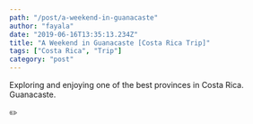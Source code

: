 ```yaml
---
path: "/post/a-weekend-in-guanacaste"
author: "fayala"
date: "2019-06-16T13:35:13.234Z"
title: "A Weekend in Guanacaste [Costa Rica Trip]"
tags: ["Costa Rica", "Trip"]
category: "post"
---
```


Exploring and enjoying one of the best provinces in Costa Rica. Guanacaste.

:pencil2:
